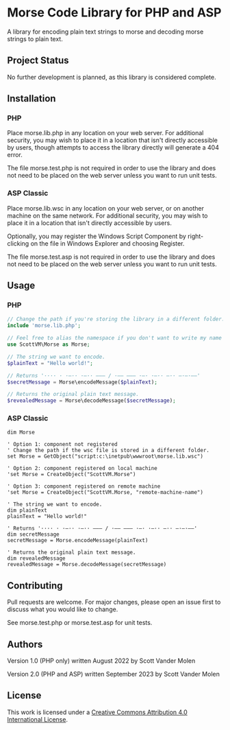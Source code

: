 # Morse Code Library for PHP and ASP

A library for encoding plain text strings to morse and decoding morse strings to plain text.

## Project Status

No further development is planned, as this library is considered complete.

## Installation

### PHP

Place morse.lib.php in any location on your web server. For additional security, you may wish to place it in a location that isn't directly accessible by users, though attempts to access the library directly will generate a 404 error.

The file morse.test.php is not required in order to use the library and does not need to be placed on the web server unless you want to run unit tests.

### ASP Classic

Place morse.lib.wsc in any location on your web server, or on another machine on the same network. For additional security, you may wish to place it in a location that isn't directly accessible by users.

Optionally, you may register the Windows Script Component by right-clicking on the file in Windows Explorer and choosing Register.

The file morse.test.asp is not required in order to use the library and does not need to be placed on the web server unless you want to run unit tests.

## Usage

### PHP

```PHP
// Change the path if you're storing the library in a different folder.
include 'morse.lib.php';

// Feel free to alias the namespace if you don't want to write my name every time you call one of my functions. 馃槈
use ScottVM\Morse as Morse;

// The string we want to encode.
$plainText = "Hello world!";

// Returns '···· · ·–·· ·–·· ––– / ·–– ––– ·–· ·–·· –·· –·–·––'
$secretMessage = Morse\encodeMessage($plainText);

// Returns the original plain text message.
$revealedMessage = Morse\decodeMessage($secretMessage);
```

### ASP Classic

```vbscript
dim Morse

' Option 1: component not registered
' Change the path if the wsc file is stored in a different folder.
set Morse = GetObject("script:c:\inetpub\wwwroot\morse.lib.wsc")

' Option 2: component registered on local machine
'set Morse = CreateObject("ScottVM.Morse")

' Option 3: component registered on remote machine
'set Morse = CreateObject("ScottVM.Morse, "remote-machine-name")

' The string we want to encode.
dim plainText
plainText = "Hello world!"

' Returns '···· · ·–·· ·–·· ––– / ·–– ––– ·–· ·–·· –·· –·–·––'
dim secretMessage
secretMessage = Morse.encodeMessage(plainText)

' Returns the original plain text message.
dim revealedMessage
revealedMessage = Morse.decodeMessage(secretMessage)
```

## Contributing

Pull requests are welcome. For major changes, please open an issue first to discuss what you would like to change.

See morse.test.php or morse.test.asp for unit tests.

## Authors

Version 1.0 (PHP only) written August 2022 by Scott Vander Molen

Version 2.0 (PHP and ASP) written September 2023 by Scott Vander Molen

## License
This work is licensed under a [Creative Commons Attribution 4.0 International License](https://creativecommons.org/licenses/by/4.0/).
